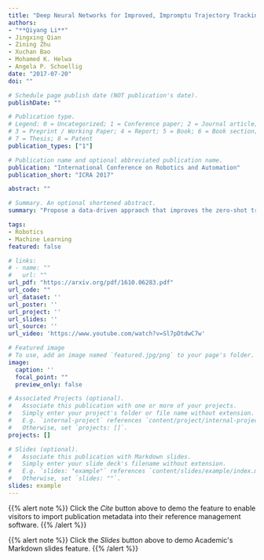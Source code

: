 ```yaml
---
title: "Deep Neural Networks for Improved, Impromptu Trajectory Tracking of Quadrotors"
authors:
- "**Qiyang Li**"
- Jingxing Qian 
- Zining Zhu
- Xuchan Bao 
- Mohamed K. Helwa
- Angela P. Schoellig
date: "2017-07-20"
doi: ""

# Schedule page publish date (NOT publication's date).
publishDate: ""

# Publication type.
# Legend: 0 = Uncategorized; 1 = Conference paper; 2 = Journal article;
# 3 = Preprint / Working Paper; 4 = Report; 5 = Book; 6 = Book section;
# 7 = Thesis; 8 = Patent
publication_types: ["1"]

# Publication name and optional abbreviated publication name.
publication: "International Conference on Robotics and Automation"
publication_short: "ICRA 2017"

abstract: ""

# Summary. An optional shortened abstract.
summary: "Propose a data-driven appraoch that improves the zero-shot trajectory tracking performance of a real-world quadrotor."

tags:
- Robotics
- Machine Learning
featured: false

# links:
# - name: ""
#   url: ""
url_pdf: "https://arxiv.org/pdf/1610.06283.pdf"
url_code: ""
url_dataset: ''
url_poster: ''
url_project: ''
url_slides: ''
url_source: ''
url_video: 'https://www.youtube.com/watch?v=Sl7pDtdwC7w'

# Featured image
# To use, add an image named `featured.jpg/png` to your page's folder. 
image:
  caption: ''
  focal_point: ""
  preview_only: false

# Associated Projects (optional).
#   Associate this publication with one or more of your projects.
#   Simply enter your project's folder or file name without extension.
#   E.g. `internal-project` references `content/project/internal-project/index.md`.
#   Otherwise, set `projects: []`.
projects: []

# Slides (optional).
#   Associate this publication with Markdown slides.
#   Simply enter your slide deck's filename without extension.
#   E.g. `slides: "example"` references `content/slides/example/index.md`.
#   Otherwise, set `slides: ""`.
slides: example
---
```


{{% alert note %}}
Click the *Cite* button above to demo the feature to enable visitors to import publication metadata into their reference management software.
{{% /alert %}}

{{% alert note %}}
Click the *Slides* button above to demo Academic's Markdown slides feature.
{{% /alert %}}

